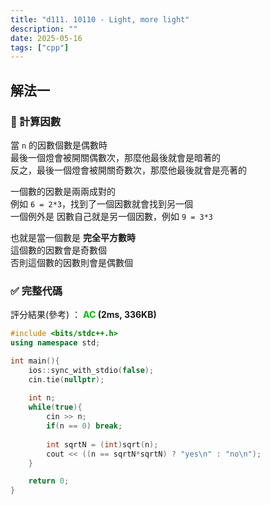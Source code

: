 ```yaml
---
title: "d111. 10110 - Light, more light"
description: ""
date: 2025-05-16
tags: ["cpp"]
---
```


## 解法一

### 🔹 計算因數

當 `n` 的因數個數是偶數時<br>
最後一個燈會被開關偶數次，那麼他最後就會是暗著的<br>
反之，最後一個燈會被開關奇數次，那麼他最後就會是亮著的

一個數的因數是兩兩成對的<br>
例如 `6 = 2*3`，找到了一個因數就會找到另一個<br>
一個例外是 因數自己就是另一個因數，例如 `9 = 3*3`

也就是當一個數是 **完全平方數時**<br>
這個數的因數會是奇數個<br>
否則這個數的因數則會是偶數個

### ✅ 完整代碼

評分結果(參考) ： **<font color="#00bb00">AC</font> (2ms, 336KB)**

```cpp
#include <bits/stdc++.h>
using namespace std;

int main(){
    ios::sync_with_stdio(false);
    cin.tie(nullptr);
    
    int n;
    while(true){
        cin >> n;
        if(n == 0) break;
        
        int sqrtN = (int)sqrt(n);
        cout << ((n == sqrtN*sqrtN) ? "yes\n" : "no\n");
    }

    return 0;
}
```
